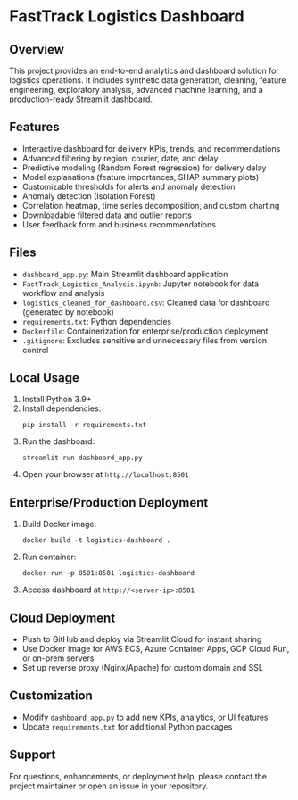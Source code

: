 # FastTrack Logistics Dashboard

## Overview
This project provides an end-to-end analytics and dashboard solution for logistics operations. It includes synthetic data generation, cleaning, feature engineering, exploratory analysis, advanced machine learning, and a production-ready Streamlit dashboard.

## Features
- Interactive dashboard for delivery KPIs, trends, and recommendations
- Advanced filtering by region, courier, date, and delay
- Predictive modeling (Random Forest regression) for delivery delay
- Model explanations (feature importances, SHAP summary plots)
- Customizable thresholds for alerts and anomaly detection
- Anomaly detection (Isolation Forest)
- Correlation heatmap, time series decomposition, and custom charting
- Downloadable filtered data and outlier reports
- User feedback form and business recommendations

## Files
- `dashboard_app.py`: Main Streamlit dashboard application
- `FastTrack_Logistics_Analysis.ipynb`: Jupyter notebook for data workflow and analysis
- `logistics_cleaned_for_dashboard.csv`: Cleaned data for dashboard (generated by notebook)
- `requirements.txt`: Python dependencies
- `Dockerfile`: Containerization for enterprise/production deployment
- `.gitignore`: Excludes sensitive and unnecessary files from version control

## Local Usage
1. Install Python 3.9+
2. Install dependencies:
   ```
   pip install -r requirements.txt
   ```
3. Run the dashboard:
   ```
   streamlit run dashboard_app.py
   ```
4. Open your browser at `http://localhost:8501`

## Enterprise/Production Deployment
1. Build Docker image:
   ```
   docker build -t logistics-dashboard .
   ```
2. Run container:
   ```
   docker run -p 8501:8501 logistics-dashboard
   ```
3. Access dashboard at `http://<server-ip>:8501`

## Cloud Deployment
- Push to GitHub and deploy via Streamlit Cloud for instant sharing
- Use Docker image for AWS ECS, Azure Container Apps, GCP Cloud Run, or on-prem servers
- Set up reverse proxy (Nginx/Apache) for custom domain and SSL

## Customization
- Modify `dashboard_app.py` to add new KPIs, analytics, or UI features
- Update `requirements.txt` for additional Python packages

## Support
For questions, enhancements, or deployment help, please contact the project maintainer or open an issue in your repository.
